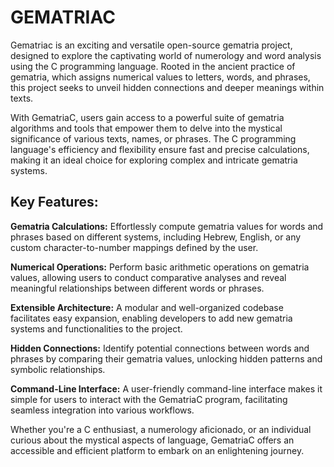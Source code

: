 # GEMATRIAC
Gematriac is an exciting and versatile open-source gematria project, designed to explore the captivating world of numerology and word analysis using the C programming language. Rooted in the ancient practice of gematria, which assigns numerical values to letters, words, and phrases, this project seeks to unveil hidden connections and deeper meanings within texts.

With GematriaC, users gain access to a powerful suite of gematria algorithms and tools that empower them to delve into the mystical significance of various texts, names, or phrases. The C programming language's efficiency and flexibility ensure fast and precise calculations, making it an ideal choice for exploring complex and intricate gematria systems.

## Key Features:
**Gematria Calculations:** Effortlessly compute gematria values for words and phrases based on different systems, including Hebrew, English, or any custom character-to-number mappings defined by the user.

**Numerical Operations:** Perform basic arithmetic operations on gematria values, allowing users to conduct comparative analyses and reveal meaningful relationships between different words or phrases. 

**Extensible Architecture:** A modular and well-organized codebase facilitates easy expansion, enabling developers to add new gematria systems and functionalities to the project.

**Hidden Connections:** Identify potential connections between words and phrases by comparing their gematria values, unlocking hidden patterns and symbolic relationships. 

**Command-Line Interface:** A user-friendly command-line interface makes it simple for users to interact with the GematriaC program, facilitating seamless integration into various workflows.

Whether you're a C enthusiast, a numerology aficionado, or an individual curious about the mystical aspects of language, GematriaC offers an accessible and efficient platform to embark on an enlightening journey. 

